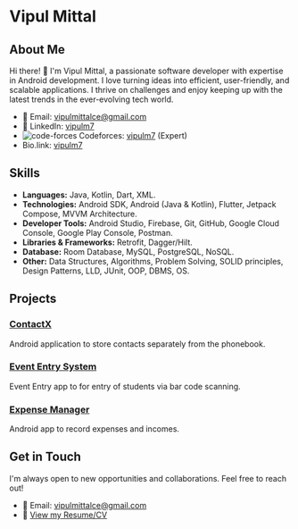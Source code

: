 # Vipul Mittal

## About Me

Hi there! 👋 I'm Vipul Mittal, a passionate software developer with expertise in Android development. I love turning ideas into efficient, user-friendly, and scalable applications. I thrive on challenges and enjoy keeping up with the latest trends in the ever-evolving tech world.

- 📧 Email: [vipulmittalce@gmail.com](mailto:vipulmittalce@gmail.com)
- 💼 LinkedIn: [vipulm7](https://www.linkedin.com/in/vipulm7/)
- ![code-forces](https://github.com/vipulm7/vipulm7/assets/94779461/37a2d650-551d-408c-9060-bb8cd983acdb) Codeforces: [vipulm7](https://codeforces.com/profile/vipulm7) (Expert)
- Bio.link: [vipulm7](https://bio.link/vipulm7)

## Skills
- **Languages:** Java, Kotlin, Dart, XML.
- **Technologies:** Android SDK, Android (Java & Kotlin), Flutter, Jetpack Compose, MVVM Architecture.
- **Developer Tools:** Android Studio, Firebase, Git, GitHub, Google Cloud Console, Google Play Console, Postman.
- **Libraries & Frameworks:** Retrofit, Dagger/Hilt.
- **Database:** Room Database, MySQL, PostgreSQL, NoSQL.
- **Other:** Data Structures, Algorithms, Problem Solving, SOLID principles, Design Patterns, LLD, JUnit, OOP, DBMS, OS.

## Projects

### [ContactX](https://github.com/vipulm7/contactX)
Android application to store contacts separately from the phonebook.

### [Event Entry System](https://github.com/vipulm7/Event-Entry-System)
Event Entry app to for entry of students via bar code scanning.

### [Expense Manager](https://github.com/vipulm7/ExpenseManager)
Android app to record expenses and incomes.

## Get in Touch

I'm always open to new opportunities and collaborations. Feel free to reach out!

- 📧 Email: [vipulmittalce@gmail.com](mailto:vipulmittalce@gmail.com)
- 📱 [View my Resume/CV]([https://drive.google.com/drive/folders/1tXVqKlphGe7r4zbK2ONK5BCZ31MMH74h](https://drive.google.com/file/d/1uM4aLjTkClwUv1x_6g0aSvkY3XkydJMs/view?usp=drive_link))
